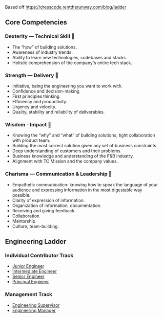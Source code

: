 Based off https://dresscode.renttherunway.com/blog/ladder

## Core Competencies

### Dexterity — Technical Skill :brain:

- The “how” of building solutions.
- Awareness of industry trends.
- Ability to learn new technologies, codebases and stacks.
- Holistic comprehension of the company's entire tech stack.

### Strength — Delivery :muscle:

- Initiative, being the engineering you want to work with.
- Confidence and decision-making.
- First principles thinking.
- Efficiency and productivity.
- Urgency and velocity.
- Quality, stability and reliability of deliverables.

### Wisdom - Impact :thinking:

- Knowing the “why” and “what” of building solutions, tight collaboration with product team.
- Building the most correct solution given any set of business constraints.
- Deep understanding of customers and their problems.
- Business knowledge and understanding of the F&B industry.
- Alignment with TC Mission and the company values.

### Charisma — Communication & Leadership :handshake:

- Empathetic communication: knowing how to speak the language of your audience and expressing information in the most digestable way possible.
- Clarity of expression of information.
- Organization of information, documentation.
- Receiving and giving feedback.
- Collaboration.
- Mentorship.
- Culture, team-building.

## Engineering Ladder

### Individual Contributor Track

- [Junior Engineer](junior-swe.md)
- [Intermediate Engineer](intermediate-swe.md)
- [Senior Engineer](senior-swe.md)
- [Principal Engineer](principal-swe.md)

### Management Track

- [Engineering Supervisor](engineering-supervisor.md)
- [Engineering Manager](engineering-manager.md)
